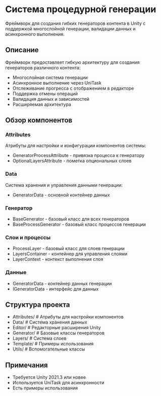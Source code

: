 # Система процедурной генерации

Фреймворк для создания гибких генераторов контента в Unity с поддержкой многослойной генерации, валидации данных и асинхронного выполнения.

## Описание

Фреймворк предоставляет гибкую архитектуру для создания генераторов различного контента:
- Многослойная система генерации
- Асинхронное выполнение через UniTask
- Отслеживание прогресса с отображением в редакторе
- Поддержка отмены операций
- Валидация данных и зависимостей
- Расширяемая архитектура

## Обзор компонентов

### Attributes
Атрибуты для настройки и конфигурации компонентов системы:
- GeneratorProcessAttribute - привязка процесса к генератору
- OptionalLayersAttribute - пометка опциональных слоев

### Data
Система хранения и управления данными генерации:
- GeneratorData - основной контейнер данных

### Генератор
- BaseGenerator - базовый класс для всех генераторов
- BaseProcessGenerator - базовый класс процессов генерации 

### Слои и процессы
- ProcessLayer - базовый класс для слоев генерации
- LayersContainer - контейнер для управления слоями
- LayerContext - контекст выполнения слоя

### Данные
- GeneratorData - контейнер данных генерации
- IGeneratorData - интерфейс для данных

## Структура проекта
- Attributes/      # Атрибуты для настройки компонентов
- Data/            # Система хранения данных
- Editor/          # Редакторные расширения Unity
- Generator/       # Базовые классы генераторов
- Layers/          # Система слоев
- Template/        # Примеры использования
- Utils/           # Вспомогательные классы



## Примечания

- Требуется Unity 2021.3 или новее
- Используется UniTask для асинхронности
- Есть примеры использования